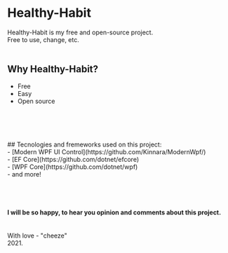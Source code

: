 # Healthy-Habit

Healthy-Habit is my free and open-source project.</br>
Free to use, change, etc.</br>
</br>
## Why Healthy-Habit?</br>
- Free</br>
- Easy</br>
- Open source</br>
</br>
</br>
</br>
</br>
## Tecnologies and fremeworks used on this project: </br>
- [Modern WPF UI Control](https://github.com/Kinnara/ModernWpf/) </br>
- [EF Core](https://github.com/dotnet/efcore) </br>
- [WPF Core](https://github.com/dotnet/wpf) </br>
- and more!
</br>
</br>
</br>
</br>

#### I will be so happy, to hear you opinion and comments about this project.
</br>
With love - "cheeze"
</br>
2021.
